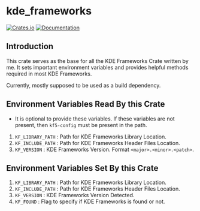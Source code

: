 # kde_frameworks
[![Crates.io](https://img.shields.io/crates/v/kde_frameworks.svg)](https://crates.io/crates/kde_frameworks)
[![Documentation](https://docs.rs/kde_frameworks/badge.svg)](https://docs.rs/kde_frameworks/)

## Introduction
This crate serves as the base for all the KDE Frameworks Crate written by me. It sets important
environment variables and provides helpful methods required in most KDE Frameworks.

Currently, mostly supposed to be used as a build dependency.

## Environment Variables Read By this Crate
- It is optional to provide these variables. If these variables are not present, then `kf5-config`
  must be present in the path.
1. `KF_LIBRARY_PATH` : Path for KDE Frameworks Library Location.
2. `KF_INCLUDE_PATH` : Path for KDE Frameworks Header Files Location.
3. `KF_VERSION` : KDE Frameworks Version. Format `<major>.<minor>.<patch>`.

## Environment Variables Set By this Crate
1. `KF_LIBRARY_PATH` : Path for KDE Frameworks Library Location.
2. `KF_INCLUDE_PATH` : Path for KDE Frameworks Header Files Location.
3. `KF_VERSION` : KDE Frameworks Version Detected.
4. `KF_FOUND` : Flag to specify if KDE Frameworks is found or not.
